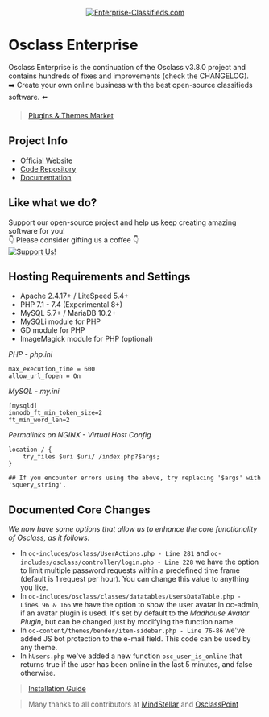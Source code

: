 <p align="center">
  <a href="https://enterprise-classifieds.com/"><img src="https://raw.githubusercontent.com/MercanoG/Osclass-Enterprise/main/oc-includes/images/osclass-logo.png" alt="Enterprise-Classifieds.com"></a>
</p>

# Osclass Enterprise
Osclass Enterprise is the continuation of the Osclass v3.8.0 project and contains hundreds of fixes and improvements (check the CHANGELOG).<br>
:arrow_right: Create your own online business with the best open-source classifieds software. :arrow_left:

> [Plugins & Themes Market](https://enterprise-classifieds.com/)

## Project Info
- [Official Website](https://enterprise-classifieds.com/)
- [Code Repository](https://github.com/MercanoG/Osclass-Enterprise)
- [Documentation](https://docs.enterprise-classifieds.com/)

## Like what we do?
Support our open-source project and help us keep creating amazing software for you!<br>
:point_down: Please consider gifting us a coffee :point_down: <br>
<a href="https://www.buymeacoffee.com/Osclass"><img src="https://i.ibb.co/TP3qYLG/donate-button.png" alt="Support Us!"></a>

## Hosting Requirements and Settings
- Apache 2.4.17+ / LiteSpeed 5.4+
- PHP 7.1 - 7.4 (Experimental 8+)
- MySQL 5.7+ / MariaDB 10.2+
- MySQLi module for PHP
- GD module for PHP
- ImageMagick module for PHP (optional)

*PHP - php.ini*

```
max_execution_time = 600
allow_url_fopen = On
```

*MySQL - my.ini*

```
[mysqld]
innodb_ft_min_token_size=2
ft_min_word_len=2
```

*Permalinks on NGINX - Virtual Host Config*

```
location / {
    try_files $uri $uri/ /index.php?$args;
}

## If you encounter errors using the above, try replacing '$args' with '$query_string'.
```

## Documented Core Changes

*We now have some options that allow us to enhance the core functionality of Osclass, as it follows:*
- In `oc-includes/osclass/UserActions.php - Line 281` and `oc-includes/osclass/controller/login.php - Line 228` we have the option to limit multiple password requests within a predefined time frame (default is 1 request per hour). You can change this value to anything you like.
- In `oc-includes/osclass/classes/datatables/UsersDataTable.php - Lines 96 & 166` we have the option to show the user avatar in oc-admin, if an avatar plugin is used. It's set by default to the *Madhouse Avatar Plugin*, but can be changed just by modifying the function name.
- In `oc-content/themes/bender/item-sidebar.php - Line 76-86` we've added JS bot protection to the e-mail field. This code can be used by any theme.
- In `hUsers.php` we've added a new function `osc_user_is_online` that returns true if the user has been online in the last 5 minutes, and false otherwise.

> [Installation Guide](https://www.youtube.com/watch?v=bOr7U81Y-IM)

> Many thanks to all contributors at [MindStellar](https://github.com/mindstellar/Osclass) and [OsclassPoint](https://forums.osclasspoint.com/)

